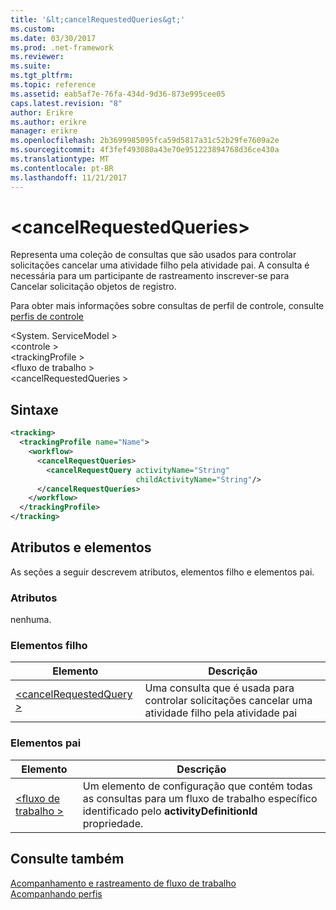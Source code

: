 ```yaml
---
title: '&lt;cancelRequestedQueries&gt;'
ms.custom: 
ms.date: 03/30/2017
ms.prod: .net-framework
ms.reviewer: 
ms.suite: 
ms.tgt_pltfrm: 
ms.topic: reference
ms.assetid: eab5af7e-76fa-434d-9d36-873e995cee05
caps.latest.revision: "8"
author: Erikre
ms.author: erikre
manager: erikre
ms.openlocfilehash: 2b3699985095fca59d5817a31c52b29fe7609a2e
ms.sourcegitcommit: 4f3fef493080a43e70e951223894768d36ce430a
ms.translationtype: MT
ms.contentlocale: pt-BR
ms.lasthandoff: 11/21/2017
---
```

# <a name="ltcancelrequestedqueriesgt"></a>&lt;cancelRequestedQueries&gt;
Representa uma coleção de consultas que são usados para controlar solicitações cancelar uma atividade filho pela atividade pai. A consulta é necessária para um participante de rastreamento inscrever-se para Cancelar solicitação objetos de registro.  
  
 Para obter mais informações sobre consultas de perfil de controle, consulte [perfis de controle](../../../../../docs/framework/windows-workflow-foundation/tracking-profiles.md)  
  
\<System. ServiceModel >  
\<controle >  
\<trackingProfile >  
\<fluxo de trabalho >  
\<cancelRequestedQueries >  
  
## <a name="syntax"></a>Sintaxe  
  
```xml  
<tracking>
  <trackingProfile name="Name">
    <workflow>
      <cancelRequestQueries>
        <cancelRequestQuery activityName="String" 
                            childActivityName="String"/>
      </cancelRequestQueries>
    </workflow>
  </trackingProfile>
</tracking>  
```  
  
## <a name="attributes-and-elements"></a>Atributos e elementos  
 As seções a seguir descrevem atributos, elementos filho e elementos pai.  
  
### <a name="attributes"></a>Atributos  
 nenhuma.  
  
### <a name="child-elements"></a>Elementos filho  
  
|Elemento|Descrição|  
|-------------|-----------------|  
|[\<cancelRequestedQuery >](../../../../../docs/framework/configure-apps/file-schema/windows-workflow-foundation/cancelrequestedquery.md)|Uma consulta que é usada para controlar solicitações cancelar uma atividade filho pela atividade pai|  
  
### <a name="parent-elements"></a>Elementos pai  
  
|Elemento|Descrição|  
|-------------|-----------------|  
|[\<fluxo de trabalho >](../../../../../docs/framework/configure-apps/file-schema/windows-workflow-foundation/workflow.md)|Um elemento de configuração que contém todas as consultas para um fluxo de trabalho específico identificado pelo **activityDefinitionId** propriedade.|  
  
## <a name="see-also"></a>Consulte também  
 [Acompanhamento e rastreamento de fluxo de trabalho](../../../../../docs/framework/windows-workflow-foundation/workflow-tracking-and-tracing.md)  
 [Acompanhando perfis](../../../../../docs/framework/windows-workflow-foundation/tracking-profiles.md)
